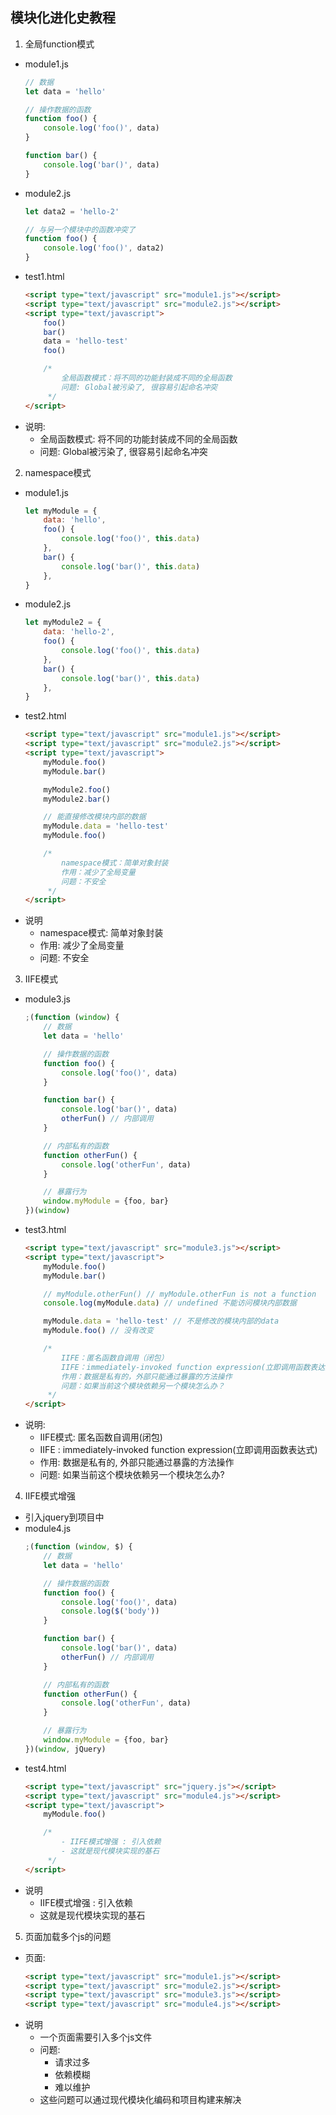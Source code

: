 ## 模块化进化史教程
1. 全局function模式
  * module1.js
    ```javascript
    // 数据
    let data = 'hello'
    
    // 操作数据的函数
    function foo() {
        console.log('foo()', data)
    }
    
    function bar() {
        console.log('bar()', data)
    }
    ```
  * module2.js
    ```javascript
    let data2 = 'hello-2'
    
    // 与另一个模块中的函数冲突了
    function foo() {
        console.log('foo()', data2)
    }
    ```
  * test1.html
    ```html
    <script type="text/javascript" src="module1.js"></script>
    <script type="text/javascript" src="module2.js"></script>
    <script type="text/javascript">
        foo()
        bar()
        data = 'hello-test'
        foo()
    
        /*
            全局函数模式：将不同的功能封装成不同的全局函数
            问题: Global被污染了, 很容易引起命名冲突
         */
    </script>
    ```
   * 说明:
      * 全局函数模式: 将不同的功能封装成不同的全局函数
      * 问题: Global被污染了, 很容易引起命名冲突
2. namespace模式
  * module1.js
    ```javascript
    let myModule = {
        data: 'hello',
        foo() {
            console.log('foo()', this.data)
        },
        bar() {
            console.log('bar()', this.data)
        },
    }
    ```
  * module2.js
    ```javascript
    let myModule2 = {
        data: 'hello-2',
        foo() {
            console.log('foo()', this.data)
        },
        bar() {
            console.log('bar()', this.data)
        },
    }
    ```
  * test2.html
    ```html
    <script type="text/javascript" src="module1.js"></script>
    <script type="text/javascript" src="module2.js"></script>
    <script type="text/javascript">
        myModule.foo()
        myModule.bar()
    
        myModule2.foo()
        myModule2.bar()
    
        // 能直接修改模块内部的数据
        myModule.data = 'hello-test'
        myModule.foo()
    
        /*
            namespace模式：简单对象封装
            作用：减少了全局变量
            问题：不安全
         */
    </script>
    ```
  * 说明
    * namespace模式: 简单对象封装
    * 作用: 减少了全局变量
    * 问题: 不安全
3. IIFE模式
  * module3.js
    ```javascript
    ;(function (window) {
        // 数据
        let data = 'hello'
    
        // 操作数据的函数
        function foo() {
            console.log('foo()', data)
        }
    
        function bar() {
            console.log('bar()', data)
            otherFun() // 内部调用
        }
    
        // 内部私有的函数
        function otherFun() {
            console.log('otherFun', data)
        }
    
        // 暴露行为
        window.myModule = {foo, bar}
    })(window)
    ```
  * test3.html
    ```html
    <script type="text/javascript" src="module3.js"></script>
    <script type="text/javascript">
        myModule.foo()
        myModule.bar()
    
        // myModule.otherFun() // myModule.otherFun is not a function
        console.log(myModule.data) // undefined 不能访问模块内部数据
    
        myModule.data = 'hello-test' // 不是修改的模块内部的data
        myModule.foo() // 没有改变
    
        /*
            IIFE：匿名函数自调用（闭包）
            IIFE：immediately-invoked function expression(立即调用函数表达式)
            作用：数据是私有的，外部只能通过暴露的方法操作
            问题：如果当前这个模块依赖另一个模块怎么办？
         */
    </script>
    ```
  * 说明:
    * IIFE模式: 匿名函数自调用(闭包)
    * IIFE : immediately-invoked function expression(立即调用函数表达式)
    * 作用: 数据是私有的, 外部只能通过暴露的方法操作
    * 问题: 如果当前这个模块依赖另一个模块怎么办?
4. IIFE模式增强
  * 引入jquery到项目中
  * module4.js
    ```javascript
    ;(function (window, $) {
        // 数据
        let data = 'hello'
    
        // 操作数据的函数
        function foo() {
            console.log('foo()', data)
            console.log($('body'))
        }
    
        function bar() {
            console.log('bar()', data)
            otherFun() // 内部调用
        }
    
        // 内部私有的函数
        function otherFun() {
            console.log('otherFun', data)
        }
    
        // 暴露行为
        window.myModule = {foo, bar}
    })(window, jQuery)
    ```
  * test4.html
    ```html
    <script type="text/javascript" src="jquery.js"></script>
    <script type="text/javascript" src="module4.js"></script>
    <script type="text/javascript">
        myModule.foo()
    
        /*
            - IIFE模式增强 : 引入依赖
            - 这就是现代模块实现的基石
         */
    </script>
    ```
  * 说明
    * IIFE模式增强 : 引入依赖
    * 这就是现代模块实现的基石
      
5. 页面加载多个js的问题
  * 页面:
    ```html
    <script type="text/javascript" src="module1.js"></script>
    <script type="text/javascript" src="module2.js"></script>
    <script type="text/javascript" src="module3.js"></script>
    <script type="text/javascript" src="module4.js"></script>
    ```
  * 说明
    * 一个页面需要引入多个js文件
    * 问题:
        * 请求过多
        * 依赖模糊
        * 难以维护
    * 这些问题可以通过现代模块化编码和项目构建来解决